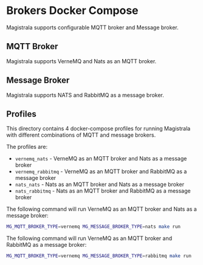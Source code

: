 # Brokers Docker Compose

Magistrala supports configurable MQTT broker and Message broker.

## MQTT Broker

Magistrala supports VerneMQ and Nats as an MQTT broker.

## Message Broker

Magistrala supports NATS and RabbitMQ as a message broker.

## Profiles

This directory contains 4 docker-compose profiles for running Magistrala with different combinations of MQTT and message brokers.

The profiles are:

- `vernemq_nats` - VerneMQ as an MQTT broker and Nats as a message broker
- `vernemq_rabbitmq` - VerneMQ as an MQTT broker and RabbitMQ as a message broker
- `nats_nats` - Nats as an MQTT broker and Nats as a message broker
- `nats_rabbitmq` - Nats as an MQTT broker and RabbitMQ as a message broker

The following command will run VerneMQ as an MQTT broker and Nats as a message broker:

```bash
MG_MQTT_BROKER_TYPE=vernemq MG_MESSAGE_BROKER_TYPE=nats make run
```

The following command will run VerneMQ as an MQTT broker and RabbitMQ as a message broker:

```bash
MG_MQTT_BROKER_TYPE=vernemq MG_MESSAGE_BROKER_TYPE=rabbitmq make run
```
